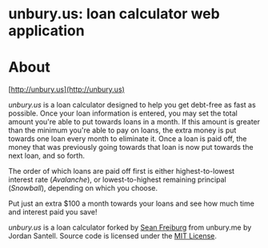 unbury.us: loan calculator web application
=================================================

# About
[http://unbury.us](http://unbury.us)

*unbury.us* is a loan calculator designed to help you get debt-free as fast as possible. Once your loan information is entered, you may set the total amount you're able to put towards loans in a month. If this amount is greater than the minimum you're able to pay on loans, the extra money is put towards one loan every month to eliminate it. Once a loan is paid off, the money that was previously going towards that loan is now put towards the next loan, and so forth.

The order of which loans are paid off first is either highest-to-lowest interest rate (*Avalanche*), or lowest-to-highest remaining principal (*Snowball*), depending on which you choose.

Put just an extra $100 a month towards your loans and see how much time and interest paid you save!

*unbury.us* is a loan calculator forked by [Sean Freiburg](http://www.nearwood.net) from unbury.me by Jordan Santell. Source code is licensed under the [MIT License](http://opensource.org/licenses/mit-license.php).
